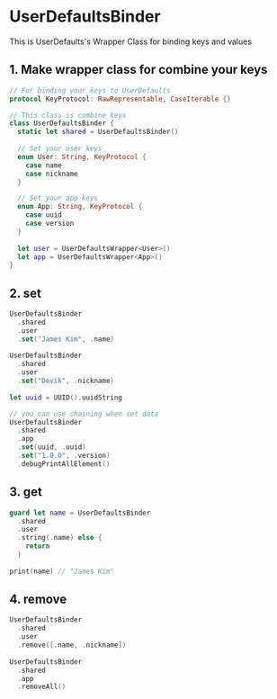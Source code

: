 # UserDefaultsBinder
This is UserDefaults's Wrapper Class for binding keys and values

## 1. Make wrapper class for combine your keys

```swift
// For binding your keys to UserDefaults
protocol KeyProtocol: RawRepresentable, CaseIterable {}

// This class is combine keys
class UserDefaultsBinder {
  static let shared = UserDefaultsBinder()
  
  // Set your user keys
  enum User: String, KeyProtocol {
    case name
    case nickname
  }

  // Set your app keys
  enum App: String, KeyProtocol {
    case uuid
    case version
  }
  
  let user = UserDefaultsWrapper<User>()
  let app = UserDefaultsWrapper<App>()
}
```

## 2. set

```swift
UserDefaultsBinder
  .shared
  .user
  .set("James Kim", .name)
  
UserDefaultsBinder
  .shared
  .user
  .set("Devik", .nickname)
  
let uuid = UUID().uuidString

// you can use chaining when set data
UserDefaultsBinder
  .shared
  .app
  .set(uuid, .uuid)
  .set("1.0.0", .version)
  .debugPrintAllElement()
```

## 3. get
``` swift
guard let name = UserDefaultsBinder
  .shared
  .user
  .string(.name) else {
    return
  }
  
print(name) // "James Kim"
```

## 4. remove
```swift
UserDefaultsBinder
  .shared
  .user
  .remove([.name, .nickname])
      
UserDefaultsBinder
  .shared
  .app
  .removeAll()

```
